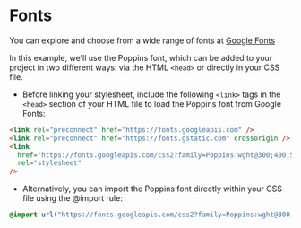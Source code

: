 # Fonts

You can explore and choose from a wide range of fonts at [Google Fonts](https://fonts.google.com/)

In this example, we'll use the Poppins font, which can be added to your project in two different ways: via the HTML `<head>` or directly in your CSS file.

- Before linking your stylesheet, include the following `<link>` tags in the `<head>` section of your HTML file to load the Poppins font from Google Fonts:

```html
<link rel="preconnect" href="https://fonts.googleapis.com" />
<link rel="preconnect" href="https://fonts.gstatic.com" crossorigin />
<link
  href="https://fonts.googleapis.com/css2?family=Poppins:wght@300;400;500;600;700;800&display=swap"
  rel="stylesheet"
/>
```

- Alternatively, you can import the Poppins font directly within your CSS file using the @import rule:

```css
@import url("https://fonts.googleapis.com/css2?family=Poppins:wght@300;400;500;600;700;800&display=swap");
```
